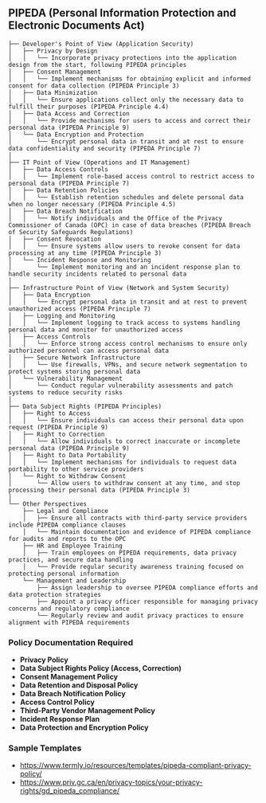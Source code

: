 ## PIPEDA (Personal Information Protection and Electronic Documents Act)

```Tree Structure
├── Developer's Point of View (Application Security)
│   ├── Privacy by Design
│   │   └── Incorporate privacy protections into the application design from the start, following PIPEDA principles
│   ├── Consent Management
│   │   └── Implement mechanisms for obtaining explicit and informed consent for data collection (PIPEDA Principle 3)
│   ├── Data Minimization
│   │   └── Ensure applications collect only the necessary data to fulfill their purposes (PIPEDA Principle 4.4)
│   ├── Data Access and Correction
│   │   └── Provide mechanisms for users to access and correct their personal data (PIPEDA Principle 9)
│   └── Data Encryption and Protection
│       └── Encrypt personal data in transit and at rest to ensure data confidentiality and security (PIPEDA Principle 7)
│
├── IT Point of View (Operations and IT Management)
│   ├── Data Access Controls
│   │   └── Implement role-based access control to restrict access to personal data (PIPEDA Principle 7)
│   ├── Data Retention Policies
│   │   └── Establish retention schedules and delete personal data when no longer necessary (PIPEDA Principle 4.5)
│   ├── Data Breach Notification
│   │   └── Notify individuals and the Office of the Privacy Commissioner of Canada (OPC) in case of data breaches (PIPEDA Breach of Security Safeguards Regulations)
│   ├── Consent Revocation
│   │   └── Ensure systems allow users to revoke consent for data processing at any time (PIPEDA Principle 3)
│   └── Incident Response and Monitoring
│       └── Implement monitoring and an incident response plan to handle security incidents related to personal data
│
├── Infrastructure Point of View (Network and System Security)
│   ├── Data Encryption
│   │   └── Encrypt personal data in transit and at rest to prevent unauthorized access (PIPEDA Principle 7)
│   ├── Logging and Monitoring
│   │   └── Implement logging to track access to systems handling personal data and monitor for unauthorized access
│   ├── Access Controls
│   │   └── Enforce strong access control mechanisms to ensure only authorized personnel can access personal data
│   ├── Secure Network Infrastructure
│   │   └── Use firewalls, VPNs, and secure network segmentation to protect systems storing personal data
│   └── Vulnerability Management
│       └── Conduct regular vulnerability assessments and patch systems to reduce security risks
│
├── Data Subject Rights (PIPEDA Principles)
│   ├── Right to Access
│   │   └── Ensure individuals can access their personal data upon request (PIPEDA Principle 9)
│   ├── Right to Correction
│   │   └── Allow individuals to correct inaccurate or incomplete personal data (PIPEDA Principle 9)
│   ├── Right to Data Portability
│   │   └── Implement mechanisms for individuals to request data portability to other service providers
│   └── Right to Withdraw Consent
│       └── Allow users to withdraw consent at any time, and stop processing their personal data (PIPEDA Principle 3)
│
└── Other Perspectives
    ├── Legal and Compliance
    │   ├── Ensure all contracts with third-party service providers include PIPEDA compliance clauses
    │   └── Maintain documentation and evidence of PIPEDA compliance for audits and reports to the OPC
    ├── HR and Employee Training
    │   ├── Train employees on PIPEDA requirements, data privacy practices, and secure data handling
    │   └── Provide regular security awareness training focused on protecting personal information
    └── Management and Leadership
        ├── Assign leadership to oversee PIPEDA compliance efforts and data protection strategies
        ├── Appoint a privacy officer responsible for managing privacy concerns and regulatory compliance
        └── Regularly review and audit privacy practices to ensure alignment with PIPEDA requirements
```

### Policy Documentation Required

-   **Privacy Policy**
-   **Data Subject Rights Policy (Access, Correction)**
-   **Consent Management Policy**
-   **Data Retention and Disposal Policy**
-   **Data Breach Notification Policy**
-   **Access Control Policy**
-   **Third-Party Vendor Management Policy**
-   **Incident Response Plan**
-   **Data Protection and Encryption Policy**

### Sample Templates

-   https://www.termly.io/resources/templates/pipeda-compliant-privacy-policy/
-   https://www.priv.gc.ca/en/privacy-topics/your-privacy-rights/gd_pipeda_compliance/
